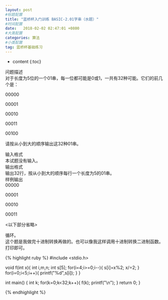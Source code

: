 ```yaml
---
layout: post
#标题配置
title: "蓝桥杯入门训练 BASIC-2.01字串（水题）"
#时间配置
date:   2018-02-02 02:47:01 +0800
#大类配置
categories: 算法
#小类配置
tag: 蓝桥杯基础练习
---
```


* content
{:toc}

问题描述  
对于长度为5位的一个01串，每一位都可能是0或1，一共有32种可能。它们的前几个是：  

00000  

00001  

00010  

00011  

00100  

请按从小到大的顺序输出这32种01串。
  
输入格式  
本试题没有输入。  
输出格式  
输出32行，按从小到大的顺序每行一个长度为5的01串。  
样例输出  
00000  

00001  

00010  

00011  

<以下部分省略>  
  
  
  
  
  
循环。  
这个题是我做完十进制转换再做的。也可以像我这样调用十进制转换二进制函数。打印即可。
  
  
  
  
{% highlight ruby %}
#include <stdio.h>

void f(int x){
	int i,m,n;
	int s[5];
	for(i=4;i>=0;i--){
		s[i]=x%2;
		x/=2;
	}
	for(i=0;i<5;i++){
		printf("%d",s[i]);
	}
}

int main() {
	int k;
	for(k=0;k<32;k++){
		f(k);
		printf("\n");
	}
	return 0;
}

{% endhighlight %}